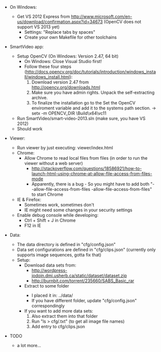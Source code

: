 - On Windows:
	- Get VS 2012 Express from http://www.microsoft.com/en-us/download/confirmation.aspx?id=34673 (OpenCV does not support VS 2013 yet)
		- Settings: "Replace tabs by spaces" 
		- Create your own Makefile for other toolchains
	
- SmartVideo app:
	- Setup OpenCV (On Windows: Version 2.47, 64 bit)
		- On Windows: Close Visual Studio first!
		- Follow these four steps (http://docs.opencv.org/doc/tutorials/introduction/windows_install/windows_install.html):
			1. Download version 2.47 from http://opencv.org/downloads.html
			2. Make sure you have admin rights. Unpack the self-extracting archive.
			3. To finalize the installation go to the Set the OpenCV enviroment variable and add it to the systems path section.
				-> setx -m OPENCV_DIR <open-cv install path>\Build\x64\vc11
	- Run SmartVideo/smart-video-2013.sln (make sure, you have VS 2012)
	- Should work
	
- Viewer:
	- Run viewer by just executing: viewer/index.html
	- Chrome: 
		- Allow Chrome to read local files from files (in order to run the viewer without a web server)
			- http://stackoverflow.com/questions/18586921/how-to-launch-html-using-chrome-at-allow-file-access-from-files-mode
			- Apparently, there is a bug - So you might have to add both "--allow-file-access-from-files -allow-file-access-from-files" to start Chrome
	- IE & Firefox:
		- Sometimes work, sometimes don't
		- IE might need some changes in your security settings
	- Enable debug console while developing:
		- Ctrl + Shift + J in Chrome
		- F12 in IE

- Data:
	- The data directory is defined in "cfg/config.json"
	- Data set configurations are defined in "cfg/clips.json" (currently only supports image sequences, gotta fix that)
	- Setup:
		- Download data sets from:
			- http://wordpress-jodoin.dmi.usherb.ca/static/dataset/dataset.zip
			- http://burnbit.com/torrent/235660/SABS_Basic_rar
		- Extract to some folder <data-root>
			- I placed it in: ../data/
			- If you have different folder, update "cfg/config.json" correspondingly
		- If you want to add more data sets:
			1. Also extract them into that folder
			2. Run "ls > cfg/<datasetname>.txt" (to get all image file names)
			3. Add entry to cfg/clips.json
- TODO
	- a lot more...